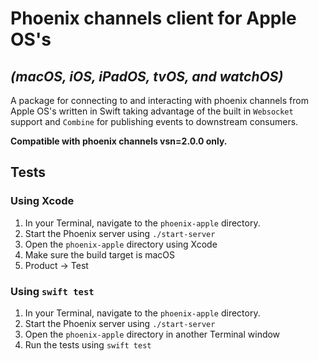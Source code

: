 # Phoenix channels client for Apple OS's

## _(macOS, iOS, iPadOS, tvOS, and watchOS)_

A package for connecting to and interacting with phoenix channels from Apple OS's written in Swift taking advantage of the built in `Websocket` support and `Combine` for publishing events to downstream consumers.

**Compatible with phoenix channels vsn=2.0.0 only.**

## Tests

### Using Xcode

1. In your Terminal, navigate to the `phoenix-apple` directory.
2. Start the Phoenix server using `./start-server`
3. Open the `phoenix-apple` directory using Xcode
4. Make sure the build target is macOS
5. Product -> Test

### Using `swift test`

1. In your Terminal, navigate to the `phoenix-apple` directory.
2. Start the Phoenix server using `./start-server`
3. Open the `phoenix-apple` directory in another Terminal window
4. Run the tests using `swift test`
